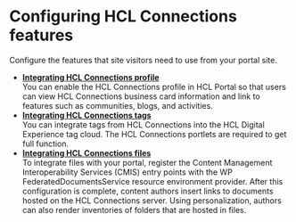 # Configuring HCL Connections features

Configure the features that site visitors need to use from your portal site.

-   **[Integrating HCL Connections profile](../collab/i_coll_t_enable_lcprofile.md)**  
You can enable the HCL Connections profile in HCL Portal so that users can view HCL Connections business card information and link to features such as communities, blogs, and activities.
-   **[Integrating HCL Connections tags](../collab/i_coll_t_enable_lctags.md)**  
You can integrate tags from HCL Connections into the HCL Digital Experience tag cloud. The HCL Connections portlets are required to get full function.
-   **[Integrating HCL Connections files](../collab/i_coll_t_enable_lcfiles.md)**  
 To integrate files with your portal, register the Content Management Interoperability Services \(CMIS\) entry points with the WP FederatedDocumentsService resource environment provider. After this configuration is complete, content authors insert links to documents hosted on the HCL Connections server. Using personalization, authors can also render inventories of folders that are hosted in files.


